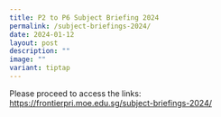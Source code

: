 ```yaml
---
title: P2 to P6 Subject Briefing 2024
permalink: /subject-briefings-2024/
date: 2024-01-12
layout: post
description: ""
image: ""
variant: tiptap
---
```

<p>Please proceed to access the links:<br><a href="https://frontierpri.moe.edu.sg/subject-briefings-2024/" rel="noopener noreferrer nofollow" target="_blank">https://frontierpri.moe.edu.sg/subject-briefings-2024/</a></p>